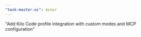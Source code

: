 ```yaml
---
"task-master-ai": minor
---
```


"Add Kilo Code profile integration with custom modes and MCP configuration"
